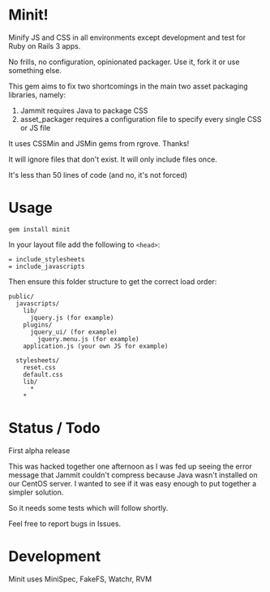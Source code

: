 Minit!
====================================

Minify JS and CSS in all environments except development and test for Ruby on Rails 3 apps.

No frills, no configuration, opinionated packager. Use it, fork it or use something else.

This gem aims to fix two shortcomings in the main two asset packaging libraries, namely:

1. Jammit requires Java to package CSS
2. asset_packager requires a configuration file to specify every single CSS or JS file

It uses CSSMin and JSMin gems from rgrove. Thanks!

It will ignore files that don't exist. It will only include files once.

It's less than 50 lines of code (and no, it's not forced)

Usage
====================================

    gem install minit

In your layout file add the following to `<head>`:

    = include_stylesheets
    = include_javascripts

Then ensure this folder structure to get the correct load order:

    public/
      javascripts/
        lib/
          jquery.js (for example)
        plugins/
          jquery_ui/ (for example)
            jquery.menu.js (for example)
        application.js (your own JS for example)

      stylesheets/
        reset.css
        default.css
        lib/
          *
        *

Status / Todo
====================================

First alpha release

This was hacked together one afternoon as I was fed up seeing the error message that
Jammit couldn't compress because Java wasn't installed on our CentOS server. I wanted
to see if it was easy enough to put together a simpler solution.

So it needs some tests which will follow shortly.

Feel free to report bugs in Issues.

Development
====================================

Minit uses MiniSpec, FakeFS, Watchr, RVM

